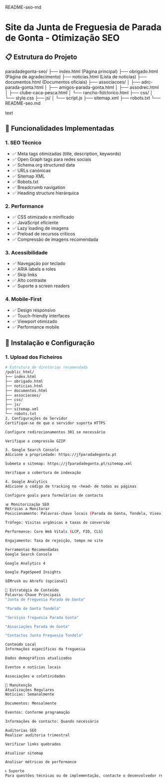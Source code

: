 README-seo-md

# Site da Junta de Freguesia de Parada de Gonta - Otimização SEO

## 📋 Estrutura do Projeto
paradadegonta-seo/
├── index.html (Página principal)
├── obrigado.html (Página de agradecimento)
├── noticias.html (Lista de notícias)
├── documentos.html (Documentos oficiais)
├── associacoes/
│ ├── adrc-parada-gonta.html
│ ├── amigos-parada-gonta.html
│ ├── assodrec.html
│ ├── clube-caca-pesca.html
│ └── rancho-folclorico.html
├── css/
│ └── style.css
├── js/
│ └── script.js
├── sitemap.xml
├── robots.txt
└── README-seo.md

text

## 🚀 Funcionalidades Implementadas

### 1. SEO Técnico
- ✅ Meta tags otimizadas (title, description, keywords)
- ✅ Open Graph tags para redes sociais
- ✅ Schema.org structured data
- ✅ URLs canónicas
- ✅ Sitemap XML
- ✅ Robots.txt
- ✅ Breadcrumb navigation
- ✅ Heading structure hierárquica

### 2. Performance
- ✅ CSS otimizado e minificado
- ✅ JavaScript eficiente
- ✅ Lazy loading de imagens
- ✅ Preload de recursos críticos
- ✅ Compressão de imagens recomendada

### 3. Acessibilidade
- ✅ Navegação por teclado
- ✅ ARIA labels e roles
- ✅ Skip links
- ✅ Alto contraste
- ✅ Suporte a screen readers

### 4. Mobile-First
- ✅ Design responsivo
- ✅ Touch-friendly interfaces
- ✅ Viewport otimizado
- ✅ Performance mobile

## 🔧 Instalação e Configuração

### 1. Upload dos Ficheiros
```bash
# Estrutura de diretórios recomendada
/public_html/
├── index.html
├── obrigado.html
├── noticias.html
├── documentos.html
├── associacoes/
├── css/
├── js/
├── sitemap.xml
└── robots.txt
2. Configurações do Servidor
Certifique-se de que o servidor suporta HTTPS

Configure redirecionamentos 301 se necessário

Verifique a compressão GZIP

3. Google Search Console
Adicione a propriedade: https://jfparadadegonta.pt

Submeta o sitemap: https://jfparadadegonta.pt/sitemap.xml

Verifique a cobertura de indexação

4. Google Analytics
Adicione o código de tracking no <head> de todas as páginas

Configure goals para formulários de contacto

📊 Monitorização SEO
Métricas a Monitorar
Posicionamento: Palavras-chave locais (Parada de Gonta, Tondela, Viseu)

Tráfego: Visitas orgânicas e taxas de conversão

Performance: Core Web Vitals (LCP, FID, CLS)

Engajamento: Taxa de rejeição, tempo no site

Ferramentas Recomendadas
Google Search Console

Google Analytics 4

Google PageSpeed Insights

SEMrush ou Ahrefs (opcional)

🎯 Estratégia de Conteúdo
Palavras-Chave Principais
"Junta de Freguesia Parada de Gonta"

"Parada de Gonta Tondela"

"Serviços freguesia Parada Gonta"

"Associações Parada de Gonta"

"Contactos Junta Freguesia Tondela"

Conteúdo Local
Informações específicas da freguesia

Dados demográficos atualizados

Eventos e notícias locais

Associações e coletividades

🔄 Manutenção
Atualizações Regulares
Notícias: Semanalmente

Documentos: Mensalmente

Eventos: Conforme programação

Informações de contacto: Quando necessário

Auditorias SEO
Realizar auditoria trimestral

Verificar links quebrados

Atualizar sitemap

Analisar métricas de performance

📞 Suporte
Para questões técnicas ou de implementação, contacte o desenvolvedor responsável.